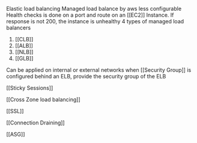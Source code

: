 Elastic load balancing
Managed load balance by aws
less configurable
Health checks is done on a port and route on an [[EC2]] Instance. If response is not 200, the instance is unhealthy
4 types of managed load balancers
1. [[CLB]] 
2. [[ALB]]
3. [[NLB]]
4. [[GLB]]

Can be applied on internal or external networks
when [[Security Group]] is configured behind an ELB, provide the security group of the ELB


[[Sticky Sessions]]

[[Cross Zone load balancing]]

[[SSL]]

[[Connection Draining]]

[[ASG]]
